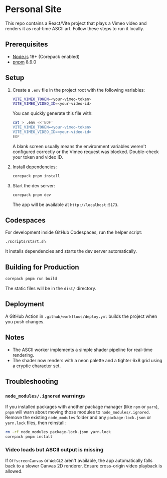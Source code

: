 # Personal Site

This repo contains a React/Vite project that plays a Vimeo video and renders it as real-time ASCII art. Follow these steps to run it locally.

## Prerequisites
- [Node.js](https://nodejs.org/) 18+ (Corepack enabled)
- [pnpm](https://pnpm.io/) 8.9.0

## Setup
1. Create a `.env` file in the project root with the following variables:

   ```bash
   VITE_VIMEO_TOKEN=<your-vimeo-token>
   VITE_VIMEO_VIDEO_ID=<your-video-id>
   ```

   You can quickly generate this file with:

   ```bash
   cat > .env <<'EOF'
   VITE_VIMEO_TOKEN=<your-vimeo-token>
   VITE_VIMEO_VIDEO_ID=<your-video-id>
   EOF
   ```

   A blank screen usually means the environment variables weren't configured
   correctly or the Vimeo request was blocked. Double-check your token and video
   ID.
2. Install dependencies:
   ```bash
   corepack pnpm install
   ```
3. Start the dev server:
   ```bash
   corepack pnpm dev
   ```
   The app will be available at `http://localhost:5173`.

## Codespaces
For development inside GitHub Codespaces, run the helper script:

```bash
./scripts/start.sh
```
It installs dependencies and starts the dev server automatically.

## Building for Production
```bash
corepack pnpm run build
```
The static files will be in the `dist/` directory.

## Deployment
A GitHub Action in `.github/workflows/deploy.yml` builds the project when you push changes.

## Notes
- The ASCII worker implements a simple shader pipeline for real-time rendering.
- The shader now renders with a neon palette and a tighter 6x8 grid using a cryptic character set.

## Troubleshooting

### `node_modules/.ignored` warnings

If you installed packages with another package manager (like `npm` or `yarn`),
`pnpm` will warn about moving those modules to `node_modules/.ignored`. Remove
the existing `node_modules` folder and any `package-lock.json` or `yarn.lock`
files, then reinstall:

```bash
rm -rf node_modules package-lock.json yarn.lock
corepack pnpm install
```

### Video loads but ASCII output is missing

If `OffscreenCanvas` or `WebGL2` aren't available, the app automatically falls back to a slower Canvas 2D renderer. Ensure cross-origin video playback is allowed.
